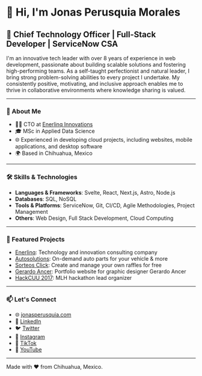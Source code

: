 # 👋 Hi, I'm Jonas Perusquia Morales

## 🚀 Chief Technology Officer | Full-Stack Developer | ServiceNow CSA

I'm an innovative tech leader with over 8 years of experience in web development, passionate about building scalable solutions and fostering high-performing teams. As a self-taught perfectionist and natural leader, I bring strong problem-solving abilities to every project I undertake. My consistently positive, motivating, and inclusive approach enables me to thrive in collaborative environments where knowledge sharing is valued. 

---

### 🧠 About Me

- 🧑‍💻 CTO at [Enerlinq Innovations](https://enerlinq.com)
- 🎓 MSc in Applied Data Science
- 🌐 Experienced in developing cloud projects, including websites, mobile applications, and desktop software
- 🌍 Based in Chihuahua, Mexico

---

### 🛠️ Skills & Technologies

- **Languages & Frameworks**: Svelte, React, Next.js, Astro, Node.js
- **Databases**: SQL, NoSQL
- **Tools & Platforms**: ServiceNow, Git, CI/CD, Agile Methodologies, Project Management
- **Others**: Web Design, Full Stack Development, Cloud Computing

---

### 🌟 Featured Projects

- [Enerlinq](https://enerlinq.com): Technology and innovation consulting company
- [Autosolutions](https://autosolutions.mx): On-demand auto parts for your vehicle & more
- [Sorteos Click](https://sorteos.click): Create and manage your own raffles for free
- [Gerardo Ancer](https://gerardoancer.com): Portfolio website for graphic designer Gerardo Ancer
- [HackCUU 2017](https://www.facebook.com/hackcuu): MLH hackathon lead organizer

---

### 📫 Let's Connect

- 🌐 [jonasperusquia.com](https://jonasperusquia.com/)
- 💼 [LinkedIn](https://www.linkedin.com/in/jonaspm/)
- 🐦 [Twitter](https://twitter.com/jperusm)
- 📸 [Instagram](https://instagram.com/jonasperusm/)
- 🎵 [TikTok](https://tiktok.com/@jperusm)
- 🎥 [YouTube](https://youtube.com/@jonasfintec)

---

Made with ❤️ from Chihuahua, Mexico.
